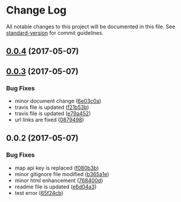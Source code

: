 # Change Log

All notable changes to this project will be documented in this file. See [standard-version](https://github.com/conventional-changelog/standard-version) for commit guidelines.

<a name="0.0.4"></a>
## [0.0.4](https://github.com/tanoy009/ng4-geoautocomplete/compare/v0.0.3...v0.0.4) (2017-05-07)



<a name="0.0.3"></a>
## [0.0.3](https://github.com/tanoy009/ng4-geoautocomplete/compare/v0.0.2...v0.0.3) (2017-05-07)


### Bug Fixes

* minor document change ([6e03c0a](https://github.com/tanoy009/ng4-geoautocomplete/commit/6e03c0a))
* travis file is updated ([f21b53b](https://github.com/tanoy009/ng4-geoautocomplete/commit/f21b53b))
* travis file is updated ([e79a452](https://github.com/tanoy009/ng4-geoautocomplete/commit/e79a452))
* url links are fixed ([0879498](https://github.com/tanoy009/ng4-geoautocomplete/commit/0879498))



<a name="0.0.2"></a>
## 0.0.2 (2017-05-07)


### Bug Fixes

* map api key is replaced ([f080b3b](https://github.com/tanoy009/ng4-geoautocomplete/commit/f080b3b))
* minor gitignore file modified ([b365a1e](https://github.com/tanoy009/ng4-geoautocomplete/commit/b365a1e))
* minor html enhancement ([768400d](https://github.com/tanoy009/ng4-geoautocomplete/commit/768400d))
* readme file is updated ([e6d04a3](https://github.com/tanoy009/ng4-geoautocomplete/commit/e6d04a3))
* test error ([65f24cb](https://github.com/tanoy009/ng4-geoautocomplete/commit/65f24cb))
